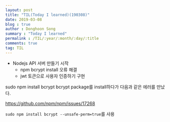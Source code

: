```yaml
---
layout: post
title: "TIL(Today I learned)(190308)"
date: 2019-03-08
blog : true
author : Donghoon Song
summary : "Today I learned"
permalink : /TIL/:year/:month/:day/:title
comments: true
tag: TIL
---
```



- Nodejs API 서버 만들기 시작
	-	npm bcrypt install 오류 해결
	-	jwt 토큰으로 사용자 인증하기 구현

sudo npm install bcrypt
bcrypt package를 install하다가 다음과 같은 에러를 만났다.

https://github.com/npm/npm/issues/17268

`sudo npm install bcrypt --unsafe-perm=true`를 사용